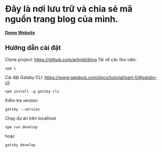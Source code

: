 # Đây là nơi lưu trữ và chia sẻ mã nguồn trang blog của mình.

[**Demo Website**](https://blog.anhnbt.com)

## Hướng dẫn cài đặt

Clone project: https://github.com/anhnbt/blog
Tải về các thư viện:
```
npm i
```

Cài đặt Gatsby CLI: https://www.gatsbyjs.com/docs/tutorial/part-0/#gatsby-cli
```
npm install -g gatsby-cli
```
Kiểm tra version
```
gatsby --version
```
Chạy dự án trên localhost
```
npm run develop
```
hoặc
```
gatsby develop
```

